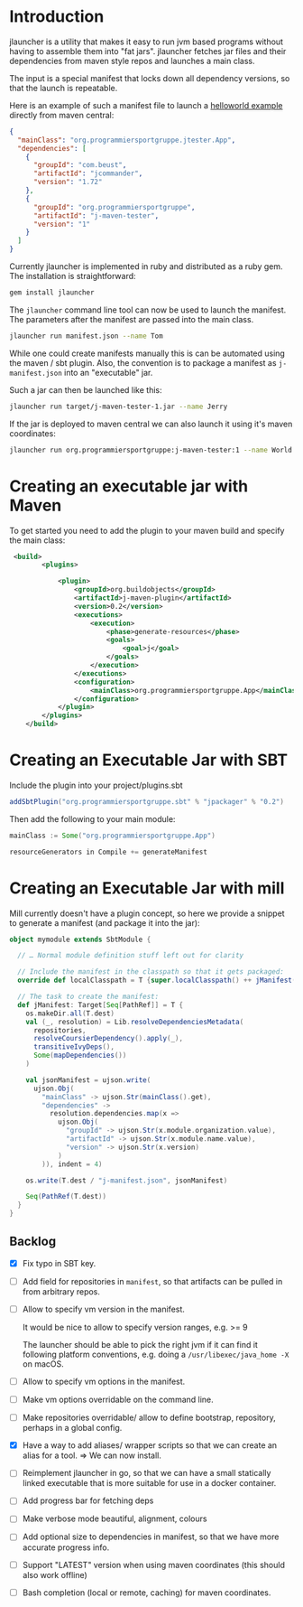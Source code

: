 # Introduction

jlauncher is a utility that makes it easy to run jvm based programs without having to assemble them
into "fat jars". jlauncher fetches jar files and their dependencies from maven style repos and launches a main class.

The input is a special manifest that locks down all dependency versions, so that the launch is repeatable.

Here is an example of such a manifest file to launch a [helloworld example](maven-example/src/main/java/org/programmiersportgruppe/jtester/App.java)
directly from maven central:

```json
{
  "mainClass": "org.programmiersportgruppe.jtester.App",
  "dependencies": [
    {
      "groupId": "com.beust",
      "artifactId": "jcommander",
      "version": "1.72"
    },
    {
      "groupId": "org.programmiersportgruppe",
      "artifactId": "j-maven-tester",
      "version": "1"
    }
  ]
}
```

Currently jlauncher is implemented in ruby and distributed as a ruby gem. The installation is straightforward:

```bash
gem install jlauncher
```

The `jlauncher` command line tool can now be used to launch the manifest. The parameters after the manifest are
passed into the main class.

```bash
jlauncher run manifest.json --name Tom
```

While one could create manifests manually this is can be automated using the maven / sbt plugin. Also,
the convention is to package a manifest as `j-manifest.json` into an "executable" jar.

Such a jar can then be launched like this:

```bash
jlauncher run target/j-maven-tester-1.jar --name Jerry
```

If the jar is deployed to maven central we can also launch it using it's maven coordinates:

```bash
jlauncher run org.programmiersportgruppe:j-maven-tester:1 --name World
```

# Creating an executable jar with Maven

To get started you need to add the plugin to your maven build and specify the main class:

```xml
 <build>
        <plugins>

            <plugin>
                <groupId>org.buildobjects</groupId>
                <artifactId>j-maven-plugin</artifactId>
                <version>0.2</version>
                <executions>
                    <execution>
                        <phase>generate-resources</phase>
                        <goals>
                            <goal>j</goal>
                        </goals>
                    </execution>
                </executions>
                <configuration>
                    <mainClass>org.programmiersportgruppe.App</mainClass>
                </configuration>
            </plugin>
        </plugins>
    </build>
```

# Creating an Executable Jar with SBT

Include the plugin into your project/plugins.sbt

```scala
addSbtPlugin("org.programmiersportgruppe.sbt" % "jpackager" % "0.2")
```

Then add the following to your main module:

```scala
mainClass := Some("org.programmiersportgruppe.App")

resourceGenerators in Compile += generateManifest
```

# Creating an Executable Jar with mill

Mill currently doesn't have a plugin concept, so here we provide a snippet to generate a manifest (and package it
into the jar):

```scala
object mymodule extends SbtModule {

  // … Normal module definition stuff left out for clarity

  // Include the manifest in the classpath so that it gets packaged:
  override def localClasspath = T {super.localClasspath() ++ jManifest()}

  // The task to create the manifest:
  def jManifest: Target[Seq[PathRef]] = T {
    os.makeDir.all(T.dest)
    val (_, resolution) = Lib.resolveDependenciesMetadata(
      repositories,
      resolveCoursierDependency().apply(_),
      transitiveIvyDeps(),
      Some(mapDependencies())
    )

    val jsonManifest = ujson.write(
      ujson.Obj(
        "mainClass" -> ujson.Str(mainClass().get),
        "dependencies" ->
          resolution.dependencies.map(x =>
            ujson.Obj(
              "groupId" -> ujson.Str(x.module.organization.value),
              "artifactId" -> ujson.Str(x.module.name.value),
              "version" -> ujson.Str(x.version)
            )
        )), indent = 4)

    os.write(T.dest / "j-manifest.json", jsonManifest)

    Seq(PathRef(T.dest))
  }
}
```

## Backlog

- [x] Fix typo in SBT key.
- [ ] Add field for repositories in `manifest`, so that
      artifacts can be pulled in from arbitrary repos.
- [ ] Allow to specify vm version in the manifest.

  It would be nice to allow to specify version ranges, e.g. >= 9

  The launcher should be able to pick the right jvm if it can find
  it following platform conventions, e.g. doing a `/usr/libexec/java_home -X` on macOS.

- [ ] Allow to specify vm options in the manifest.
- [ ] Make vm options overridable on the command line.
- [ ] Make repositories overridable/ allow to define bootstrap,
      repository, perhaps in a global config.
- [X] Have a way to add aliases/ wrapper scripts so that we can create an alias for a tool.
      => We can now install.
- [ ] Reimplement jlauncher in go, so that we can have a small statically linked executable that is
      more suitable for use in a docker container.
- [ ] Add progress bar for fetching deps
- [ ] Make verbose mode beautiful, alignment, colours
- [ ] Add optional size to dependencies in manifest, so that we have more accurate progress info.
- [ ] Support "LATEST" version when using maven coordinates (this should also work offline)
- [ ] Bash completion (local or remote, caching) for maven coordinates.
